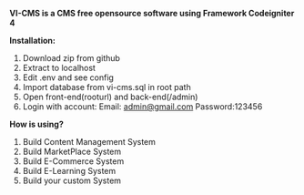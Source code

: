 **VI-CMS is a CMS free opensource software using Framework Codeigniter 4**

**Installation:**
1. Download zip from github
2. Extract to localhost
3. Edit .env and see config
4. Import database from vi-cms.sql in root path
5. Open front-end(rooturl) and back-end(/admin)
6. Login with account: Email: admin@gmail.com Password:123456

**How is using?**
1. Build Content Management System
2. Build MarketPlace System
3. Build E-Commerce System
4. Build E-Learning System
5. Build your custom System

